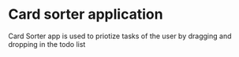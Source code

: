 # Card sorter application

Card Sorter app is used to priotize tasks of the user by dragging and dropping in the todo list
